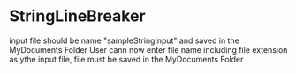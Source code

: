 # StringLineBreaker
input file should be name "sampleStringInput" and saved in the MyDocuments Folder
User cann now enter file name including file extension as ythe input file, file must be saved in the MyDocuments Folder
